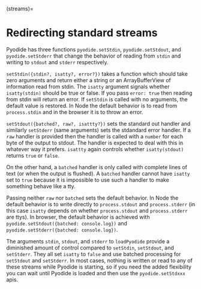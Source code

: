 (streams)=

# Redirecting standard streams

Pyodide has three functions `pyodide.setStdin`, `pyodide.setStdout`, and
`pyodide.setStderr` that change the behavior of reading from `stdin` and writing
to `stdout` and `stderr` respectively.

`setStdin({stdin?, isatty?, error?})` takes a function which should take zero
arguments and return either a string or an ArrayBufferView of information read
from stdin. The `isatty` argument signals whether `isatty(stdin)` should be true
or false. If you pass `error: true` then reading from stdin will return an
error. If `setStdin` is called with no arguments, the default value is restored.
In Node the default behavior is to read from `process.stdin` and in the browser
it is to throw an error.

`setStdout({batched?, raw?, isattty?})` sets the standard out handler and
similarly `setStderr` (same arguments) sets the stdandard error handler. If a
`raw` handler is provided then the handler is called with a `number` for each
byte of the output to stdout. The handler is expected to deal with this in
whatever way it prefers. `isattty` again controls whether `isatty(stdout)`
returns `true` or `false`.

On the other hand, a `batched` handler is only called with complete lines of
text (or when the output is flushed). A `batched` handler cannot have `isatty`
set to `true` because it is impossible to use such a handler to make something
behave like a tty.

Passing neither `raw` nor `batched` sets the default behavior. In Node the
default behavior is to write directly to `process.stdout` and `process.stderr`
(in this case `isatty` depends on whether `process.stdout` and `process.stderr`
are ttys). In browser, the default behavior is achieved with
`pyodide.setStdout({batched: console.log})` and `pyodide.setStderr({batched: console.log})`.

The arguments `stdin`, `stdout`, and `stderr` to `loadPyodide` provide a
diminished amount of control compared to `setStdin`, `setStdout`, and
`setStderr`. They all set `isatty` to `false` and use batched processing for
`setStdout` and `setStderr`. In most cases, nothing is written or read to any of
these streams while Pyodide is starting, so if you need the added flexibility
you can wait until Pyodide is loaded and then use the `pyodide.setStdxxx` apis.
